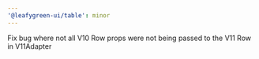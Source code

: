 ```yaml
---
'@leafygreen-ui/table': minor
---
```


Fix bug where not all V10 Row props were not being passed to the V11 Row in V11Adapter
